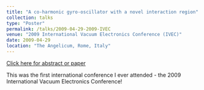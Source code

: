 ```yaml
---
title: "A co-harmonic gyro-oscillator with a novel interaction region"
collection: talks
type: "Poster"
permalink: /talks/2009-04-29-2009-IVEC
venue: "2009 International Vacuum Electronics Conference (IVEC)"
date: 2009-04-29
location: "The Angelicum, Rome, Italy"
---
```


[Click here for abstract or paper](https://ieeexplore.ieee.org/document/5193500)

This was the first international conference I ever attended - the 2009 International Vacuum Electronics Conference!
